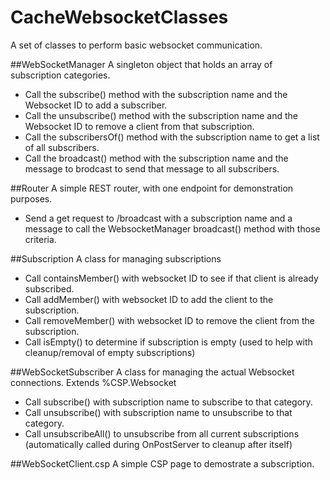 # CacheWebsocketClasses
A set of classes to perform basic websocket communication.

##WebSocketManager
A singleton object that holds an array of subscription categories. 
- Call the subscribe() method with the subscription name and the Websocket ID to add a subscriber.
- Call the unsubscribe() method with the subscription name and the Websocket ID to remove a client from that subscription.
- Call the subscribersOf() method with the subscription name to get a list of all subscribers.
- Call the broadcast() method with the subscription name and the message to brodcast to send that message to all subscribers.

##Router
A simple REST router, with one endpoint for demonstration purposes.
- Send a get request to /broadcast with a subscription name and a message to call the WebsocketManager broadcast() method 
with those criteria.

##Subscription
A class for managing subscriptions
- Call containsMember() with websocket ID to see if that client is already subscribed.
- Call addMember() with websocket ID to add the client to the subscription.
- Call removeMember() with websocket ID to remove the client from the subscription.
- Call isEmpty() to determine if subscription is empty (used to help with cleanup/removal of empty subscriptions)

##WebSocketSubscriber
A class for managing the actual Websocket connections. Extends %CSP.Websocket
- Call subscribe() with subscription name to subscribe to that category.
- Call unsubscribe() with subscription name to unsubscribe to that category.
- Call unsubscribeAll() to unsubscribe from all current subscriptions (automatically called during OnPostServer to cleanup after itself)

##WebSocketClient.csp
A simple CSP page to demostrate a subscription.


